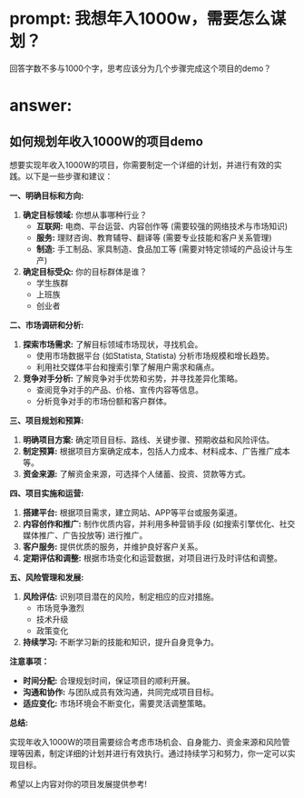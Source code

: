 # prompt: 我想年入1000w，需要怎么谋划？
回答字数不多与1000个字，思考应该分为几个步骤完成这个项目的demo？

# answer: 
 ## 如何规划年收入1000W的项目demo

想要实现年收入1000W的项目，你需要制定一个详细的计划，并进行有效的实践。以下是一些步骤和建议：

**一、明确目标和方向:**

1. **确定目标领域:**  你想从事哪种行业？ 
    *  **互联网:**  电商、平台运营、内容创作等 (需要较强的网络技术与市场知识)
    *  **服务:**  理财咨询、教育辅导、翻译等 (需要专业技能和客户关系管理)
    *  **制造:**  手工制品、家具制造、食品加工等 (需要对特定领域的产品设计与生产)
2. **确定目标受众:**  你的目标群体是谁？ 
    *  学生族群
    *  上班族
    *  创业者

**二、市场调研和分析:**

1. **探索市场需求:**  了解目标领域市场现状，寻找机会。
    *  使用市场数据平台 (如Statista, Statista) 分析市场规模和增长趋势。
    *  利用社交媒体平台和搜索引擎了解用户需求和痛点。 
2. **竞争对手分析:**  了解竞争对手优势和劣势，并寻找差异化策略。
    *  查阅竞争对手的产品、价格、宣传内容等信息。
    *  分析竞争对手的市场份额和客户群体。


**三、项目规划和预算:**

1. **明确项目方案:**  确定项目目标、路线、关键步骤、预期收益和风险评估。 
2. **制定预算:**  根据项目方案确定成本，包括人力成本、材料成本、广告推广成本等。
3. **资金来源:**  了解资金来源，可选择个人储蓄、投资、贷款等方式。

**四、项目实施和运营:**

1. **搭建平台:**  根据项目需求，建立网站、APP等平台或服务渠道。
2. **内容创作和推广:**  制作优质内容，并利用多种营销手段 (如搜索引擎优化、社交媒体推广、广告投放等) 进行推广。
3. **客户服务:**  提供优质的服务，并维护良好客户关系。 
4. **定期评估和调整:**  根据市场变化和运营数据，对项目进行及时评估和调整。


**五、风险管理和发展:**

1. **风险评估:**  识别项目潜在的风险，制定相应的应对措施。
    *  市场竞争激烈
    *  技术升级
    *  政策变化 
2. **持续学习:**  不断学习新的技能和知识，提升自身竞争力。


**注意事项：**


* **时间分配:**  合理规划时间，保证项目的顺利开展。
* **沟通和协作:**  与团队成员有效沟通，共同完成项目目标。
* **适应变化:**  市场环境会不断变化，需要灵活调整策略。

**总结:** 

实现年收入1000W的项目需要综合考虑市场机会、自身能力、资金来源和风险管理等因素，制定详细的计划并进行有效执行。通过持续学习和努力，你一定可以实现目标。


希望以上内容对你的项目发展提供参考!  


